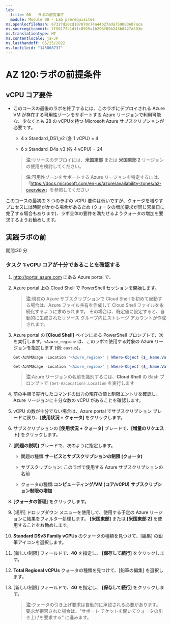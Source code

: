 ```yaml
---
lab:
  title: 00 - ラボの前提条件
  module: Module 00 - Lab prerequisites
ms.openlocfilehash: 67327d20cd107870c74a44b27ada759083e07aca
ms.sourcegitcommit: 7f50177c1d1fc8925a1b296f89b243b8427a593e
ms.translationtype: HT
ms.contentlocale: ja-JP
ms.lasthandoff: 05/25/2022
ms.locfileid: "145868737"
---
```

# <a name="az-120-lab-prerequisites"></a>AZ 120:ラボの前提条件

## <a name="vcpu-core-requirements"></a>vCPU コア要件

-   このコースの最後のラボを終了するには、このラボにデプロイされる Azure VM が存在する可用性ゾーンをサポートする Azure リージョンで利用可能な、少なくとも 28 の vCPUを持つ Microsoft Azure サブスクリプションが必要です。

    -   4 x Standard_DS1_v2 (各 1 vCPU) = 4

    -   6 x Standard_D4s_v3 (各 4 vCPU) = 24

    > **注**:リソースのデプロイには、**米国東部** または **米国東部 2** リージョンの使用を検討してください。

    > **注**:可用性ゾーンをサポートする Azure リージョンを特定するには、「<https://docs.microsoft.com/en-us/azure/availability-zones/az-overview>」を参照してください

このコースの最初の 3 つのラボの vCPU 要件は低いですが、クォータを増やすプロセスには時間がかかる場合があるため (クォータの増加要求が同じ営業日に完了する場合もあります)、ラボ全体の要件を満たせるようクォータの増加を要求するようお勧めします。

## <a name="before-the-hands-on-lab"></a>実践ラボの前

期間:30 分

### <a name="task-1-validate-sufficient-number-of-vcpu-cores"></a>タスク 1:vCPU コアが十分であることを確認する

1.  <http://portal.azure.com> にある Azure portal で、 

1.  Azure portal 上の Cloud Shell で PowerShell セッションを開始します。 

    > **注**:現在の Azure サブスクリプションで Cloud Shell を初めて起動する場合は、Azure ファイル共有を作成して Cloud Shell ファイルを永続化するように求められます。 その場合は、既定値に設定すると、自動的に生成されたリソース グループ内にストレージ アカウントが作成されます。

1.  Azure portal の **[Cloud Shell]** ペインにある PowerShell プロンプトで、次を実行します。`<Azure_region>` は、このラボで使用する対象の Azure リージョンを指定します (例: `eastus`)。

    ```powershell
    Get-AzVMUsage -Location '<Azure_region>' | Where-Object {$_.Name.Value -eq 'StandardDSv3Family'}

    Get-AzVMUsage -Location '<Azure_region>' | Where-Object {$_.Name.Value -eq 'StandardDSv2Family'}
    ``` 

    > **注**:Azure リージョンの名前を識別するには、**Cloud Shell** の Bash プロンプトで `(Get-AzLocation).Location` を実行します
   
1.  前の手順で実行したコマンドの出力の現在の値と制限エントリを確認し、Azure リージョンに十分な数の vCPU があることを確認します。

1.  vCPU の数が十分でない場合は、Azure portal でサブスクリプション ブレードに戻り、**[使用状況 + クォータ]** をクリックします。 

1.  サブスクリプションの **[使用状況 + クォータ]** ブレードで、**[増量のリクエスト]** をクリックします。

1.  **[問題の説明]** ブレードで、次のように指定します。

    -   問題の種類:**サービスとサブスクリプションの制限 (クォータ)**

    -   サブスクリプション: このラボで使用する Azure サブスクリプションの名前

    -   クォータの種類:**コンピューティング/VM (コア/vCPU) サブスクリプション制限の増加**

1. **[クォータの管理]** をクリックします。

1. [場所] ドロップダウン メニューを使用して、使用する予定の Azure リージョンに結果をフィルター処理します。 **[米国東部]** または **[米国東部 2]** を使用することをお勧めします。

1. **Standard DSv3 Family vCPUs** のクォータの種類を見つけて、[編集] の鉛筆アイコンを選択します。

1. [新しい制限] フィールドで、**40** を指定し、 **[保存して続行]** をクリックします。

1. **Total Regional vCPUs** クォータの種類を見つけて、[鉛筆の編集] を選択します。

1. [新しい制限] フィールドで、**40** を指定し、 **[保存して続行]** をクリックします。

   > **注**:クォータの引き上げ要求は自動的に承認される必要があります。 要求が拒否された場合は、"サポート チケットを開いてクォータの引き上げを要求する" に進みます。
